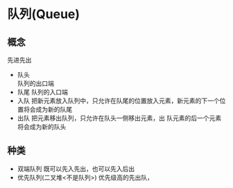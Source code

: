 # 队列(Queue)

## 概念
先进先出  
- 队头  
  队列的出口端  
- 队尾
  队列的入口端  
- 入队
  把新元素放入队列中，只允许在队尾的位置放入元素，新元素的下一个位置将会成为新的队尾  
- 出队
  把元素移出队列，只允许在队头一侧移出元素，出 队元素的后一个元素将会成为新的队头  

## 种类
- 双端队列
  既可以先入先出，也可以先入后出  
- 优先队列(二叉堆<不是队列>)
  优先级高的先出队，